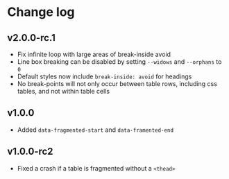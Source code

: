 # Change log

## v2.0.0-rc.1

- Fix infinite loop with large areas of break-inside avoid
- Line box breaking can be disabled by setting `--widows` and `--orphans` to `0`
- Default styles now include `break-inside: avoid` for headings
- No break-points will not only occur between table rows, including css tables, and not within table cells

## v1.0.0

- Added `data-fragmented-start` and `data-framented-end`

## v1.0.0-rc2

- Fixed a crash if a table is fragmented without a `<thead>`
